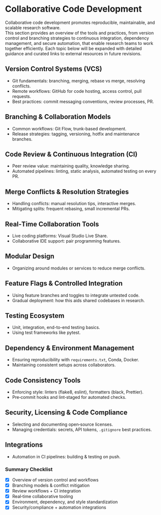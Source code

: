 # Collaborative Code Development

Collaborative code development promotes reproducible, maintainable, and scalable research software.  
This section provides an overview of the tools and practices, from version control and branching strategies to continuous integration, dependency management, and secure automation, that enable research teams to work together efficiently. Each topic below will be expanded with detailed guidance and curated links to external resources in future revisions.

## Version Control Systems (VCS)

- Git fundamentals: branching, merging, rebase vs merge, resolving conflicts.  
- Remote workflows: GitHub for code hosting, access control, pull requests.  
- Best practices: commit messaging conventions, review processes, PR.

## Branching & Collaboration Models

- Common workflows: Git Flow, trunk-based development.  
- Release strategies: tagging, versioning, hotfix and maintenance branches.

## Code Review & Continuous Integration (CI)

- Peer review value: maintaining quality, knowledge sharing.  
- Automated pipelines: linting, static analysis, automated testing on every PR.

## Merge Conflicts & Resolution Strategies

- Handling conflicts: manual resolution tips, interactive merges.  
- Mitigating splits: frequent rebasing, small incremental PRs.

## Real‑Time Collaboration Tools

- Live coding platforms: Visual Studio Live Share.  
- Collaborative IDE support: pair programming features.

## Modular Design

- Organizing around modules or services to reduce merge conflicts.

## Feature Flags & Controlled Integration

- Using feature branches and toggles to integrate untested code.  
- Gradual deployment: how this aids shared codebases in research.

## Testing Ecosystem

- Unit, integration, end-to-end testing basics.  
- Using test frameworks like pytest.

## Dependency & Environment Management

- Ensuring reproducibility with `requirements.txt`, Conda, Docker.  
- Maintaining consistent setups across collaborators.

## Code Consistency Tools

- Enforcing style: linters (flake8, eslint), formatters (black, Prettier).  
- Pre‑commit hooks and lint‑staged for automated checks.

## Security, Licensing & Code Compliance

- Selecting and documenting open‑source licenses.  
- Managing credentials: secrets, API tokens, `.gitignore` best practices.

## Integrations

- Automation in CI pipelines: building & testing on push.

### Summary Checklist

- [x] Overview of version control and workflows  
- [x] Branching models & conflict mitigation  
- [x] Review workflows + CI integration  
- [x] Real‑time collaborative tooling  
- [x] Environment, dependency, and style standardization  
- [x] Security/compliance + automation integrations  

